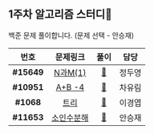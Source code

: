 ## 1주차 알고리즘 스터디🎉

백준 문제 풀이합니다. (문제 선택 - 안승재)

|    번호    |                      문제링크                       |             풀이             |  담당  |
| :--------: | :-------------------------------------------------: | :--------------------------: | :----: |
| **#15649** |  [N과M(1)](https://www.acmicpc.net/problem/15649)   | [📂](<./BOJ_15649_N과M(1)>)  | 정두영 |
| **#10951** |   [A+B -4](https://www.acmicpc.net/problem/10951)   |   [📂](./BOJ_10951_A+B-4)    | 차유림 |
| **#1068**  |    [트리](https://www.acmicpc.net/problem/1068)     |    [📂](./BOJ_1068_트리)     | 이경엽 |
| **#11653** | [소인수분해](https://www.acmicpc.net/problem/11653) | [📂](./BOJ_11653_소인수분해) | 안승재 |
